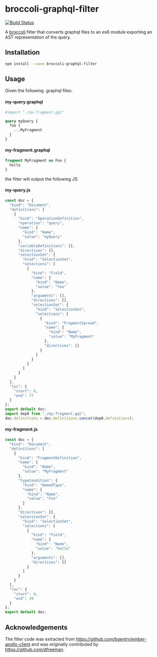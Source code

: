 

# broccoli-graphql-filter

[![Build Status](https://travis-ci.org/csantero/broccoli-graphql-filter.svg?branch=master)](https://travis-ci.org/csantero/broccoli-graphql-filter)

A [broccoli](https://github.com/joliss/broccoli) filter that converts graphql files to an es6 module exporting an AST representation of the query.

## Installation

```bash
npm install --save broccoli-graphql-filter
```

## Usage

Given the following .graphql files:

#### my-query.graphql
```graphql
#import "./my-fragment.gql"

query myQuery {
  foo {
    ...MyFragment
  }
}
```

#### my-fragment.graphql
```graphql
fragment MyFragment on Foo {
  hello
}
```

the filter will output the following JS:

#### my-query.js
```js
const doc = {
  "kind": "Document",
  "definitions": [
    {
      "kind": "OperationDefinition",
      "operation": "query",
      "name": {
        "kind": "Name",
        "value": "myQuery"
      },
      "variableDefinitions": [],
      "directives": [],
      "selectionSet": {
        "kind": "SelectionSet",
        "selections": [
          {
            "kind": "Field",
            "name": {
              "kind": "Name",
              "value": "foo"
            },
            "arguments": [],
            "directives": [],
            "selectionSet": {
              "kind": "SelectionSet",
              "selections": [
                {
                  "kind": "FragmentSpread",
                  "name": {
                    "kind": "Name",
                    "value": "MyFragment"
                  },
                  "directives": []
                }
              ]
            }
          }
        ]
      }
    }
  ],
  "loc": {
    "start": 0,
    "end": 77
  }
};
export default doc;
import dep0 from "./my-fragment.gql";
doc.definitions = doc.definitions.concat(dep0.definitions);
```

#### my-fragment.js
```js
const doc = {
  "kind": "Document",
  "definitions": [
    {
      "kind": "FragmentDefinition",
      "name": {
        "kind": "Name",
        "value": "MyFragment"
      },
      "typeCondition": {
        "kind": "NamedType",
        "name": {
          "kind": "Name",
          "value": "Foo"
        }
      },
      "directives": [],
      "selectionSet": {
        "kind": "SelectionSet",
        "selections": [
          {
            "kind": "Field",
            "name": {
              "kind": "Name",
              "value": "hello"
            },
            "arguments": [],
            "directives": []
          }
        ]
      }
    }
  ],
  "loc": {
    "start": 0,
    "end": 39
  }
};
export default doc;
```

## Acknowledgements
The filter code was extracted from https://github.com/bgentry/ember-apollo-client and was originally contributed by https://github.com/dfreeman.
